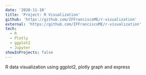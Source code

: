 ```yaml
---
date: '2020-11-10'
title: 'Project: R Visualization'
github: 'https://github.com/IFFranciscoME/r-visualization'
external: 'https://github.com/IFFranciscoME/r-visualization'
tech:
  - R
  - Plotly
  - ggplot2
  - Jupyter
showInProjects: false
---
```


R data visualization using ggplot2, plotly graph and express

